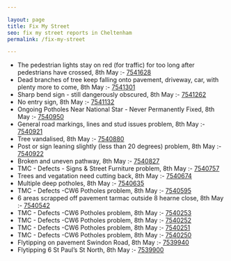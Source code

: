 ```yaml
---

layout: page
title: Fix My Street
seo: fix my street reports in Cheltenham
permalink: /fix-my-street

---
```


<!-- fix_marker starts -->

- The pedestrian lights stay on red (for traffic) for too long after pedestrians have crossed, 8th May :- [7541628](https://www.fixmystreet.com/report/7541628)
- Dead branches of tree keep falling onto pavement, driveway, car, with plenty more to come, 8th May :- [7541301](https://www.fixmystreet.com/report/7541301)
- Sharp bend sign - still dangerously obscured, 8th May :- [7541262](https://www.fixmystreet.com/report/7541262)
- No entry sign, 8th May :- [7541132](https://www.fixmystreet.com/report/7541132)
- Ongoing Potholes Near National Star - Never Permanently Fixed, 8th May :- [7540950](https://www.fixmystreet.com/report/7540950)
- General road markings, lines and stud issues problem, 8th May :- [7540921](https://www.fixmystreet.com/report/7540921)
- Tree vandalised, 8th May :- [7540880](https://www.fixmystreet.com/report/7540880)
- Post or sign leaning slightly (less than 20 degrees) problem, 8th May :- [7540922](https://www.fixmystreet.com/report/7540922)
- Broken and uneven pathway, 8th May :- [7540827](https://www.fixmystreet.com/report/7540827)
- TMC - Defects - Signs & Street Furniture problem, 8th May :- [7540757](https://www.fixmystreet.com/report/7540757)
- Trees and vegatation need cutting back, 8th May :- [7540674](https://www.fixmystreet.com/report/7540674)
- Multiple deep potholes, 8th May :- [7540635](https://www.fixmystreet.com/report/7540635)
- TMC - Defects -CW6 Potholes  problem, 8th May :- [7540595](https://www.fixmystreet.com/report/7540595)
- 6 areas scrapped off pavement tarmac outside 8 hearne close, 8th May :- [7540542](https://www.fixmystreet.com/report/7540542)
- TMC - Defects -CW6 Potholes  problem, 8th May :- [7540253](https://www.fixmystreet.com/report/7540253)
- TMC - Defects -CW6 Potholes  problem, 8th May :- [7540252](https://www.fixmystreet.com/report/7540252)
- TMC - Defects -CW6 Potholes  problem, 8th May :- [7540251](https://www.fixmystreet.com/report/7540251)
- TMC - Defects -CW6 Potholes  problem, 8th May :- [7540250](https://www.fixmystreet.com/report/7540250)
- Flytipping on pavement Swindon Road, 8th May :- [7539940](https://www.fixmystreet.com/report/7539940)
- Flytipping 6 St Paul’s St North, 8th May :- [7539900](https://www.fixmystreet.com/report/7539900)

<!-- fix_marker ends -->